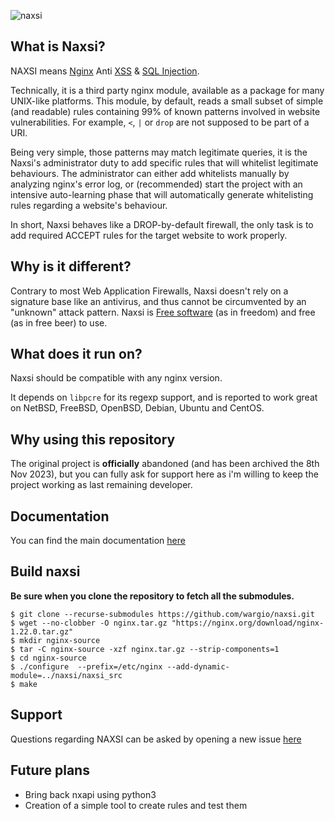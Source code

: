 ![naxsi](logo.png)

## What is Naxsi?

NAXSI means [Nginx](http://nginx.org/) Anti [XSS](https://www.owasp.org/index.php/Cross-site_Scripting_%28XSS%29) & [SQL Injection](https://www.owasp.org/index.php/SQL_injection). 

Technically, it is a third party nginx module, available as a package for
many UNIX-like platforms. This module, by default, reads a small subset of
simple (and readable) rules containing 99% of known patterns involved in
website vulnerabilities. For example, `<`, `|` or `drop` are not supposed
to be part of a URI.

Being very simple, those patterns may match legitimate queries, it is
the Naxsi's administrator duty to add specific rules that will whitelist
legitimate behaviours. The administrator can either add whitelists manually
by analyzing nginx's error log, or (recommended) start the project with an
intensive auto-learning phase that will automatically generate whitelisting
rules regarding a website's behaviour.

In short, Naxsi behaves like a DROP-by-default firewall, the only task
is to add required ACCEPT rules for the target website to work properly.

## Why is it different?

Contrary to most Web Application Firewalls, Naxsi doesn't rely on a
signature base like an antivirus, and thus cannot be circumvented by an
"unknown" attack pattern.
Naxsi is [Free software](https://www.gnu.org/licenses/gpl.html) (as in freedom)
and free (as in free beer) to use.

## What does it run on?
Naxsi should be compatible with any nginx version.

It depends on `libpcre` for its regexp support, and is reported to work great on NetBSD, FreeBSD, OpenBSD, Debian, Ubuntu and CentOS.

## Why using this repository

The original project is **officially** abandoned (and has been archived the 8th Nov 2023), but you can fully ask for support here as i'm willing to keep the project working as last remaining developer.

## Documentation

You can find the main documentation [here](docs/index.md)

## Build naxsi

**Be sure when you clone the repository to fetch all the submodules.**

```
$ git clone --recurse-submodules https://github.com/wargio/naxsi.git
$ wget --no-clobber -O nginx.tar.gz "https://nginx.org/download/nginx-1.22.0.tar.gz"
$ mkdir nginx-source
$ tar -C nginx-source -xzf nginx.tar.gz --strip-components=1
$ cd nginx-source
$ ./configure  --prefix=/etc/nginx --add-dynamic-module=../naxsi/naxsi_src
$ make
```

## Support

Questions regarding NAXSI can be asked by opening a new issue [here](https://github.com/wargio/naxsi/issues/new)

## Future plans

- Bring back nxapi using python3
- Creation of a simple tool to create rules and test them
